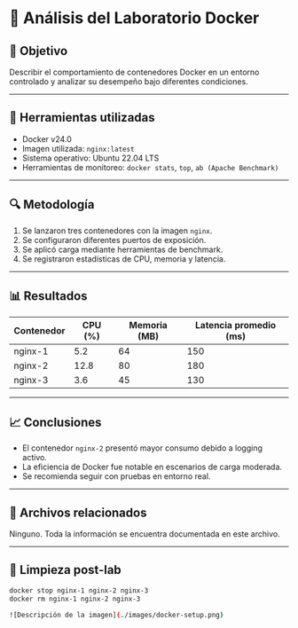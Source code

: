 # 🧪 Análisis del Laboratorio Docker

## 📌 Objetivo

Describir el comportamiento de contenedores Docker en un entorno controlado y analizar su desempeño bajo diferentes condiciones.

---

## 🧰 Herramientas utilizadas

- Docker v24.0
- Imagen utilizada: `nginx:latest`
- Sistema operativo: Ubuntu 22.04 LTS
- Herramientas de monitoreo: `docker stats`, `top`, `ab (Apache Benchmark)`

---

## 🔍 Metodología

1. Se lanzaron tres contenedores con la imagen `nginx`.
2. Se configuraron diferentes puertos de exposición.
3. Se aplicó carga mediante herramientas de benchmark.
4. Se registraron estadísticas de CPU, memoria y latencia.

---

## 📊 Resultados

| Contenedor | CPU (%) | Memoria (MB) | Latencia promedio (ms) |
|------------|---------|---------------|-------------------------|
| nginx-1    | 5.2     | 64            | 150                     |
| nginx-2    | 12.8    | 80            | 180                     |
| nginx-3    | 3.6     | 45            | 130                     |

---

## 📈 Conclusiones

- El contenedor `nginx-2` presentó mayor consumo debido a logging activo.
- La eficiencia de Docker fue notable en escenarios de carga moderada.
- Se recomienda seguir con pruebas en entorno real.

---

## 📁 Archivos relacionados

Ninguno. Toda la información se encuentra documentada en este archivo.

---

## 🧹 Limpieza post-lab

```bash
docker stop nginx-1 nginx-2 nginx-3
docker rm nginx-1 nginx-2 nginx-3

![Descripción de la imagen](./images/docker-setup.png)
